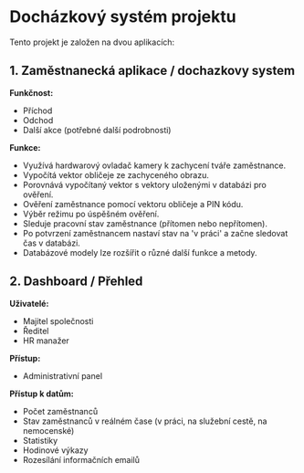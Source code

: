 # Docházkový systém projektu

Tento projekt je založen na dvou aplikacích:

## 1. Zaměstnanecká aplikace /  dochazkovy system

**Funkčnost:**
- Příchod
- Odchod
- Další akce (potřebné další podrobnosti)

**Funkce:**
- Využívá hardwarový ovladač kamery k zachycení tváře zaměstnance.
- Vypočítá vektor obličeje ze zachyceného obrazu.
- Porovnává vypočítaný vektor s vektory uloženými v databázi pro ověření.
- Ověření zaměstnance pomocí vektoru obličeje a PIN kódu.
- Výběr režimu po úspěšném ověření.
- Sleduje pracovní stav zaměstnance (přítomen nebo nepřítomen).
- Po potvrzení zaměstnancem nastaví stav na 'v práci' a začne sledovat čas v databázi.
- Databázové modely lze rozšířit o různé další funkce a metody.

## 2. Dashboard / Přehled

**Uživatelé:**
- Majitel společnosti
- Ředitel
- HR manažer

**Přístup:**
- Administrativní panel

**Přístup k datům:**
- Počet zaměstnanců
- Stav zaměstnanců v reálném čase (v práci, na služební cestě, na nemocenské)
- Statistiky
- Hodinové výkazy
- Rozesílání informačních emailů

